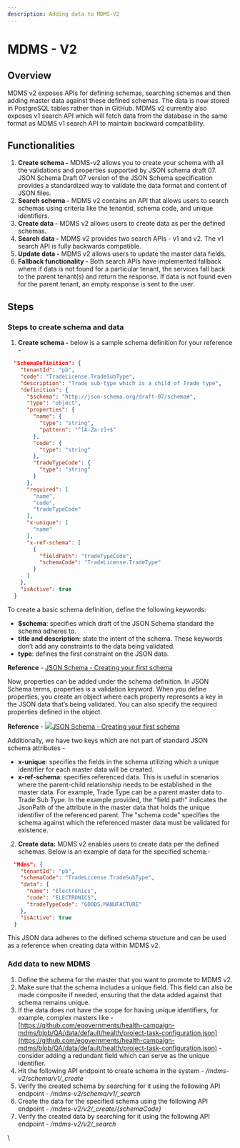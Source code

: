 ```yaml
---
description: Adding data to MDMS-V2
---
```


# MDMS - V2

## Overview

MDMS v2 exposes APIs for defining schemas, searching schemas and then adding master data against these defined schemas. The data is now stored in PostgreSQL tables rather than in GitHub. MDMS v2 currently also exposes v1 search API which will fetch data from the database in the same format as MDMS v1 search API to maintain backward compatibility.&#x20;

## **Functionalities**

1. **Create schema -** MDMS-v2 allows you to create your schema with all the validations and properties supported by JSON schema draft 07. JSON Schema Draft 07 version of the JSON Schema specification provides a standardized way to validate the data format and content of JSON files.
2. **Search schema -** MDMS v2 contains an API that allows users to search schemas using criteria like the tenantid, schema code, and unique identifiers.
3. **Create data -** MDMS v2 allows users to create data as per the defined schemas.&#x20;
4. **Search data -** MDMS v2 provides two search APIs - v1 and v2.  The v1 search API is fully backwards compatible.
5. **Update data -** MDMS v2 allows users to update the master data fields.
6. **Fallback functionality -** Both search APIs have implemented fallback where if data is not found for a particular tenant, the services fall back to the parent tenant(s) and return the response. If data is not found even for the parent tenant, an empty response is sent to the user.

## Steps

### Steps to create schema and data

1. **Create schema -** below is a sample schema definition for your reference -

```json
  "SchemaDefinition": {
    "tenantId": "pb",
    "code": "TradeLicense.TradeSubType",
    "description": "Trade sub-type which is a child of Trade type",
    "definition": {
      "$schema": "http://json-schema.org/draft-07/schema#",
      "type": "object",
      "properties": {
        "name": {
          "type": "string",
          "pattern": "^[A-Za-z]+$"
        },
        "code": {
          "type": "string"
        },
        "tradeTypeCode": {
          "type": "string"
        }
      },
      "required": [
        "name",
        "code",
        "tradeTypeCode"
      ],
      "x-unique": [
        "name"
      ],
      "x-ref-schema": [
        {
          "fieldPath": "tradeTypeCode",
          "schemaCode": "TradeLicense.TradeType"
        }
      ]
    },
    "isActive": true
  }
```

To create a basic schema definition, define the following keywords:

* **$schema**: specifies which draft of the JSON Schema standard the schema adheres to.
* **title and description**: state the intent of the schema. These keywords don’t add any constraints to the data being validated.
* **type**: defines the first constraint on the JSON data.

**Reference** - [<img src="https://json-schema.org/favicon.ico" alt="" data-size="line">JSON Schema - Creating your first schema](https://json-schema.org/learn/getting-started-step-by-step#create)

Now, properties can be added under the schema definition. In JSON Schema terms, properties is a validation keyword. When you define properties, you create an object where each property represents a key in the JSON data that’s being validated. You can also specify the required properties defined in the object.

**Reference** - [![](https://json-schema.org/favicon.ico)JSON Schema - Creating your first schema](https://json-schema.org/learn/getting-started-step-by-step#define)

Additionally, we have two keys which are not part of standard JSON schema attributes -

* **x-unique**: specifies the fields in the schema utilizing which a unique identifier for each master data will be created.
* **x-ref-schema**: specifies referenced data. This is useful in scenarios where the parent-child relationship needs to be established in the master data. For example, Trade Type can be a parent master data to Trade Sub Type. In the example provided, the "field path" indicates the JsonPath of the attribute in the master data that holds the unique identifier of the referenced parent. The "schema code" specifies the schema against which the referenced master data must be validated for existence.

2. **Create data:** MDMS v2 enables users to create data per the defined schemas. Below is an example of data for the specified schema:-

```json
  "Mdms": {
    "tenantId": "pb",
    "schemaCode": "TradeLicense.TradeSubType",
    "data": {
      "name": "Electronics",
      "code": "ELECTRONICS",
      "tradeTypeCode": "GOODS.MANUFACTURE"
    },
    "isActive": true
  }
```

This JSON data adheres to the defined schema structure and can be used as a reference when creating data within MDMS v2.

### Add data to new MDMS

1. Define the schema for the master that you want to promote to MDMS v2.
2. Make sure that the schema includes a unique field. This field can also be made composite if needed, ensuring that the data added against that schema remains unique.
3. If the data does not have the scope for having unique identifiers, for example, complex masters like - [https://github.com/egovernments/health-campaign-mdms/blob/QA/data/default/health/project-task-configuration.json](https://github.com/egovernments/health-campaign-mdms/blob/QA/data/default/health/project-task-configuration.json) - consider adding a redundant field which can serve as the unique identifier.
4. Hit the following API endpoint to create schema in the system - _/mdms-v2/schema/v1/\_create_
5. Verify the created schema by searching for it using the following API endpoint - _/mdms-v2/schema/v1/\_search_
6. Create the data for the specified schema using the following API endpoint - _/mdms-v2/v2/\_create/{schemaCode}_
7. Verify the created data by searching for it using the following API endpoint - _/mdms-v2/v2/\_search_

\
